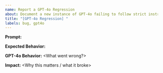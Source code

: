 ```yaml
---
name: Report a GPT-4o Regression
about: Document a new instance of GPT-4o failing to follow strict instructions.
title: "[GPT-4o Regression] "
labels: bug, gpt4o
---
```


**Prompt:**
<Insert the exact instruction you gave ChatGPT>

**Expected Behavior:**
<Describe what GPT-4-turbo would have done>

**GPT-4o Behavior:**
<What went wrong?>

**Impact:**
<Why this matters / what it broke>
